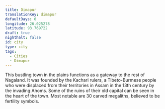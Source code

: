 ```yaml
---
title: Dimapur
translationKey: dimapur
defaultDays: 0
longitude: 26.025278
latitude: 93.769722
draft: true
nighthalt: false
id: city
type: city
tags:
  - Cities
  - Dimapur
---
```

This bustling town in the plains functions as a gateway to the rest of Nagaland. It was founded by the Kachari rulers, a Tibeto-Burmese people who were displaced from their territories in Assam in the 13th century by the invading Ahoms. Some of the ruins of their old capital can be seen in the heart of the town. Most notable are 30 carved megaliths, believed to be fertility symbols.